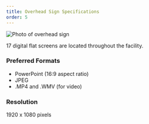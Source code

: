 ```yaml
---
title: Overhead Sign Specifications
order: 5
---
```


![Photo of overhead sign]()

17 digital flat screens are located throughout the facility.

### Preferred Formats
- PowerPoint (16:9 aspect ratio)
- JPEG
- .MP4 and .WMV (for video)

### Resolution

1920 x 1080 pixels
